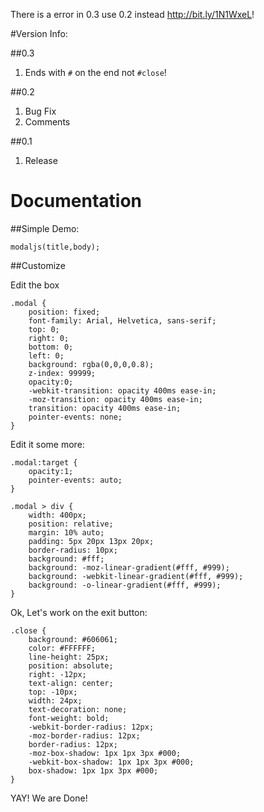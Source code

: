 There is a error in 0.3 use 0.2 instead http://bit.ly/1N1WxeL!

#Version Info:

##0.3

1. Ends with ```#``` on the end not ```#close```!

##0.2

1. Bug Fix
2. Comments

##0.1

1. Release

# Documentation

##Simple Demo:

```
modaljs(title,body);
```

##Customize

Edit the box

```
.modal {
	position: fixed;
	font-family: Arial, Helvetica, sans-serif;
	top: 0;
	right: 0;
	bottom: 0;
	left: 0;
	background: rgba(0,0,0,0.8);
	z-index: 99999;
	opacity:0;
	-webkit-transition: opacity 400ms ease-in;
	-moz-transition: opacity 400ms ease-in;
	transition: opacity 400ms ease-in;
	pointer-events: none;
}
```

Edit it some more:

```
.modal:target {
	opacity:1;
	pointer-events: auto;
}

.modal > div {
	width: 400px;
	position: relative;
	margin: 10% auto;
	padding: 5px 20px 13px 20px;
	border-radius: 10px;
	background: #fff;
	background: -moz-linear-gradient(#fff, #999);
	background: -webkit-linear-gradient(#fff, #999);
	background: -o-linear-gradient(#fff, #999);
}
```

Ok, Let's work on the exit button:

```
.close {
	background: #606061;
	color: #FFFFFF;
	line-height: 25px;
	position: absolute;
	right: -12px;
	text-align: center;
	top: -10px;
	width: 24px;
	text-decoration: none;
	font-weight: bold;
	-webkit-border-radius: 12px;
	-moz-border-radius: 12px;
	border-radius: 12px;
	-moz-box-shadow: 1px 1px 3px #000;
	-webkit-box-shadow: 1px 1px 3px #000;
	box-shadow: 1px 1px 3px #000;
}

```

YAY! We are Done!
